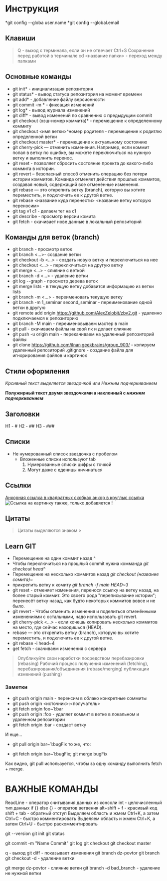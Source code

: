 # Инструкция

*git config --globa user.name
*git config --global.email

## Клавиши

> Q - выход с терминала, если он не отвечает
> Ctrl+S Сохранение перед работой в терминале
> cd <название папки> - переход между папками

## Основные команды

- git init\* - инициализация репозитория
- git status\* - вывод статуса репозитория на момент времени
- git add\* - добавление файлу версионности
- git commit -m <message>\* - фиксация изменений
- git log\* - вывод журнала изменений
- git diff\* - вывод изменений по сравнению с предыдущим commit
- git checkout (хэш-номер коммита)\* - перемещение к определенному коммиту
- git checkout <имя ветки>^номер родителя - перемещение к родитлю определенной ветки
- git checkout master\* - перемещение к актуальному состоянию
- git cherry-pick — отменить изменения. Например, если коммит попал в ветку по ошибке, вы можете переключиться на нужную ветку и выполнить перенос.
- git reset - позволяет сбросить состояние проекта до какого-либо коммита в истории.
- git revert – безопасный способ отменить операцию без потери истории коммитов. Команда отменяет действия прошлых коммитов, создавая новый, содержащий все отменённые изменения.
- git rebase — это открепить ветку (branch), которую вы хотите переместить, и подключить ее к другой ветке.
- git rebase <название куда перенести> <название ветку которую переносим>
- git tag v1 c1 - делаем тег на с1
- git describe <ref> - просмотр версии комита
- git fetch - скачивает нове данные в локальный репозиторий

## Команды для веток (branch)

- git branch - просмотр веток
- git branch <...>- создание ветки
- git checkout -b <...> - создать новую ветку и переключиться на нее
- git checkout <...> - переключиться на другую ветку
- git merge <...> - слияние с веткой
- git branch -d <...> - удаление ветки
- git log --graph - просмотр дерева веток
- git merge lists - в текущую ветку добавится информацию из ветки lists
- git branch -m <...> - переименовать текущую ветку
- git branch -m 1_seminar second_seminar - переименование одной ветки в другую
- git remote add origin https://github.com/AlexZelobit/zbv2.git - удаленно подключаемся к репозиторию
- git branch -M main - переименовываем мастер в main
- git pull - скачиваем файлы на свой пк и делает слияние
- git push -u origin main - перекачиваем на удаленный репозиторий файлы
- git clone https://github.com/ilnar-geekbrains/group_903/ - копируем удаленный репозиторий
  .gitignore - создание файла для игнорирования файлов и картинок

## Стили оформления

_Крсивный текст выделяется звездочкой_ или _Нижним подчеркиванием_

**Полужирный текст двумя звездочками а наклонный с _нижним подчеркиванием_**

## Заголовки

H1 - #
H2 - ##
H3 - ###

## Списки

- Не нумерованный список звездочка с пробелом
  - Вложенные списки используют tab
    1. Нумерованные списки цифры с точкой
    1. Могут даже с еденицы ничинаться

## Ссылки

[Анкорная ссылка в квадратных скобках анкор в круглыс ссылка](https://gb.ru/)
![Ссылка на картинку также, только добавяется !](https://git-scm.com/images/logo@2x.png)

## Цитаты

> Цитаты выделяются знаком >

## Learn GIT

- Перемещение на один коммит назад ^
- Чтобы переключиться на прошлый commit нужна комманда _git checkout head^_
- Перемещение на несколько коммитов назад _git checkout (название сомита)~<num>_
- прикрепить ветку к комиту _git branch -f main HEAD~3_
- git reset - отменяет изменения, перенося ссылку на ветку назад, на более старый коммит. Это своего рода "переписывание истории"; перенесёт ветку назад, как будто некоторых коммитов вовсе и не было.
- git revert - Чтобы отменить изменения и поделиться отменёнными изменениями с остальными, надо использовать git revert.
- git cherry-pick <Commit1> <Commit2> <...> - если хочешь копировать несколько коммитов на место, где сейчас находишься (HEAD).
- rebase — это открепить ветку (branch), которую вы хотите переместить, и подключить ее к другой ветке.
- git rebase -i head~4
- get fetch - скачиваем изменения с сервера

> Опубликуйте свои наработки посредством перебазировки (rebasing)
> Рабочий процесс получения изменений (fetching),
> перебазирования/объединения (rebase/merging)
> публикации изменений (pushing)

### Заметки

- git push origin main - перенсим в облако конкретные соммиты
- git push origin <источник>:<получатель>
- git fetch origin foo~1:bar
- git push origin :foo - удаляет коммит в ветке в локальном и удаленном репозитории
- git fetch origin :bar - создаст ветку

И еще...

- git pull origin bar~1:bugFix то же, что:

- git fetch origin bar~1:bugFix; git merge bugFix

Как видно, git pull используется, чтобы за одну команду выполнить fetch + merge.

# ВАЖНЫЕ КОМАНДЫ

ReadLine - оператор считывания данных из консоли
int - целочисленный тип данных
if {} else {} - оператов ветвения
alt+shift + f - красивый код
shift + tab - обратный отступ
Выделяем область и жмем Ctrl+K, а затем Ctrl+C - быстро комментировать
Выделяем область и жмем Ctrl+K, а затем Ctrl+U - быстро раскомментировать

git --version
git init
git status

git commit -m "Name Commit"
git log
git checkout
git checkout master

q - выход
git diff - показывает изменения
git branch dz-povtor
git branch
git checkout -d - удаление ветки

git merge dz-povtor - слияние ветки
git branch -d bad_branch - удаление не нужной ветки
